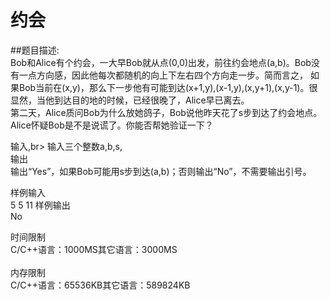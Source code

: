  约会
 =======
 ##题目描述:								
    Bob和Alice有个约会，一大早Bob就从点(0,0)出发，前往约会地点(a,b)。Bob没有一点方向感，因此他每次都随机的向上下左右四个方向走一步。简而言之，
如果Bob当前在(x,y)，那么下一步他有可能到达(x+1,y),(x-1,y),(x,y+1),(x,y-1)。很显然，当他到达目的地的时候，已经很晚了，Alice早已离去。<br>
第二天，Alice质问Bob为什么放她鸽子，Bob说他昨天花了s步到达了约会地点。Alice怀疑Bob是不是说谎了。你能否帮她验证一下？
								
输入,br>
输入三个整数a,b,s,<br> 
输出<br> 
输出“Yes”，如果Bob可能用s步到达(a,b)；否则输出“No”，不需要输出引号。<br> 

样例输入<br> 
5 5 11
样例输出<br> 
No

时间限制<br> 
C/C++语言：1000MS其它语言：3000MS<br> 	
内存限制<br> 
C/C++语言：65536KB其它语言：589824KB<br> 

